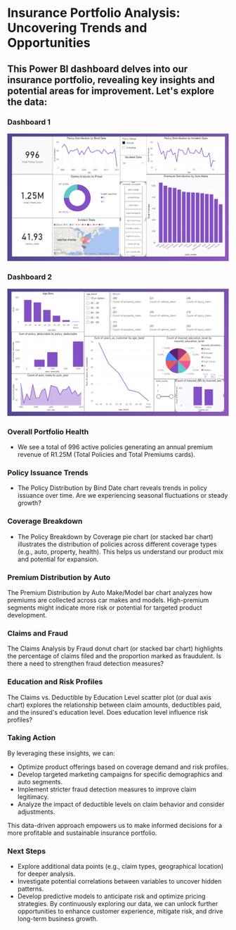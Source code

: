 # Insurance Portfolio Analysis: Uncovering Trends and Opportunities
## This Power BI dashboard delves into our insurance portfolio, revealing key insights and potential areas for improvement. Let's explore the data:

### Dashboard 1
![Placeholder Image](https://github.com/CodeMonkey96/insurance-claims_integrated-project/blob/master/visuals/powerbi-dashboard/dashboard-part1.png)

### Dashboard 2
![Placeholder Image](https://github.com/CodeMonkey96/insurance-claims_integrated-project/blob/master/visuals/powerbi-dashboard/dashboard-part2.png)

### Overall Portfolio Health
- We see a total of 996 active policies generating an annual premium revenue of R1.25M (Total Policies and Total Premiums cards).

### Policy Issuance Trends
- The Policy Distribution by Bind Date chart reveals trends in policy issuance over time. Are we experiencing seasonal fluctuations or steady growth?

### Coverage Breakdown
- The Policy Breakdown by Coverage pie chart (or stacked bar chart) illustrates the distribution of policies across different coverage types (e.g., auto, property, health). This helps us understand our product mix and potential for expansion.

### Premium Distribution by Auto
The Premium Distribution by Auto Make/Model bar chart analyzes how premiums are collected across car makes and models. High-premium segments might indicate more risk or potential for targeted product development.

### Claims and Fraud
The Claims Analysis by Fraud donut chart (or stacked bar chart) highlights the percentage of claims filed and the proportion marked as fraudulent. Is there a need to strengthen fraud detection measures?

### Education and Risk Profiles
The Claims vs. Deductible by Education Level scatter plot (or dual axis chart) explores the relationship between claim amounts, deductibles paid, and the insured's education level. Does education level influence risk profiles?

### Taking Action
By leveraging these insights, we can:
- Optimize product offerings based on coverage demand and risk profiles.
- Develop targeted marketing campaigns for specific demographics and auto segments.
- Implement stricter fraud detection measures to improve claim legitimacy.
- Analyze the impact of deductible levels on claim behavior and consider adjustments.

This data-driven approach empowers us to make informed decisions for a more profitable and sustainable insurance portfolio.

### Next Steps
- Explore additional data points (e.g., claim types, geographical location) for deeper analysis.
- Investigate potential correlations between variables to uncover hidden patterns.
- Develop predictive models to anticipate risk and optimize pricing strategies.
By continuously exploring our data, we can unlock further opportunities to enhance customer experience, mitigate risk, and drive long-term business growth.
